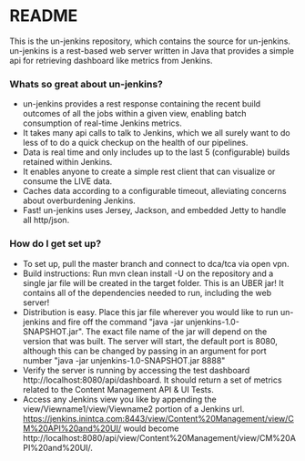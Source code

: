 # README #

This is the un-jenkins repository, which contains the source for un-jenkins. un-jenkins is a rest-based web server written in Java that provides a simple api for retrieving dashboard like metrics from Jenkins.  

### Whats so great about un-jenkins? ###

* un-jenkins provides a rest response containing the recent build outcomes of all the jobs within a given view, enabling batch consumption of real-time Jenkins metrics.
* It takes many api calls to talk to Jenkins, which we all surely want to do less of to do a quick checkup on the health of our pipelines.
* Data is real time and only includes up to the last 5 (configurable) builds retained within Jenkins.
* It enables anyone to create a simple rest client that can visualize or consume the LIVE data.
* Caches data according to a configurable timeout, alleviating concerns about overburdening Jenkins. 
* Fast! un-jenkins uses Jersey, Jackson, and embedded Jetty to handle all http/json.

### How do I get set up? ###

* To set up, pull the master branch and connect to dca/tca via open vpn.
* Build instructions: Run mvn clean install -U on the repository and a single jar file will be created in the target folder. This is an UBER jar! It contains all of the dependencies needed to run, including the web server! 
* Distribution is easy. Place this jar file wherever you would like to run un-jenkins and fire off the command "java -jar unjenkins-1.0-SNAPSHOT.jar". The exact file name of the jar will depend on the version that was built. The server will start, the default port is 8080, although this can be changed by passing in an argument for port number "java -jar unjenkins-1.0-SNAPSHOT.jar 8888"
* Verify the server is running by accessing the test dashboard http://localhost:8080/api/dashboard. It should return a set of metrics related to the Content Management API & UI Tests.
* Access any Jenkins view you like by appending the view/Viewname1/view/Viewname2 portion of a Jenkins url. https://jenkins.inintca.com:8443/view/Content%20Management/view/CM%20API%20and%20UI/  would become http://localhost:8080/api/view/Content%20Management/view/CM%20API%20and%20UI/.